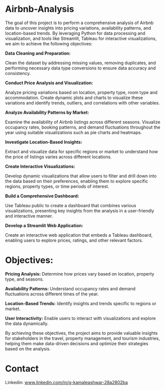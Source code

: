 # Airbnb-Analysis

The goal of this project is to perform a comprehensive analysis of Airbnb data to uncover insights into pricing variations, availability patterns, and location-based trends. By leveraging Python for data processing and visualization, and tools like Streamlit, Tableau for interactive visualizations, we aim to achieve the following objectives:

**Data Cleaning and Preparation:**

Clean the dataset by addressing missing values, removing duplicates, and performing necessary data type conversions to ensure data accuracy and consistency.

**Conduct Price Analysis and Visualization:**

Analyze pricing variations based on location, property type, room type and accommodation. Create dynamic plots and charts to visualize these variations and identify trends, outliers, and correlations with other variables.

**Analyze Availability Patterns by Market:**

Examine the availability of Airbnb listings across different seasons. Visualize occupancy rates, booking patterns, and demand fluctuations throughout the year using suitable visualizations such as pie charts and heatmaps.

**Investigate Location-Based Insights:**

Extract and visualize data for specific regions or market to understand how the price of listings varies across different locations.

**Create Interactive Visualizations:**

Develop dynamic visualizations that allow users to filter and drill down into the data based on their preferences, enabling them to explore specific regions, property types, or time periods of interest.

**Build a Comprehensive Dashboard:**

Use Tableau public to create a dashboard that combines various visualizations, presenting key insights from the analysis in a user-friendly and interactive manner.

**Develop a Streamlit Web Application:**

Create an interactive web application that embeds a Tableau dashboard, enabling users to explore prices, ratings, and other relevant factors.

# Objectives:

**Pricing Analysis:** Determine how prices vary based on location, property type, and seasons.

**Availability Patterns:** Understand occupancy rates and demand fluctuations across different times of the year.

**Location-Based Trends:** Identify insights and trends specific to regions or market.

**User Interactivity:** Enable users to interact with visualizations and explore the data dynamically.

By achieving these objectives, the project aims to provide valuable insights for stakeholders in the travel, property management, and tourism industries, helping them make data-driven decisions and optimize their strategies based on the analysis.

# Contact
Linkedin: www.linkedin.com/in/g-kamaleashwar-28a2802ba




